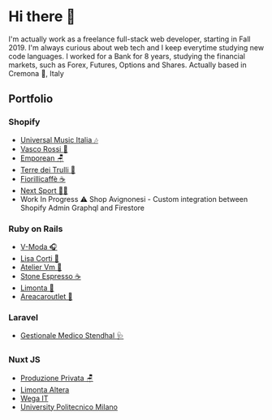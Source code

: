 # Hi there 👋

I'm actually work as a freelance full-stack web developer, starting in Fall 2019. I'm always curious about web tech and I keep everytime studying new code languages. I worked for a Bank for 8 years, studying the financial markets, such as Forex, Futures, Options and Shares. Actually based in Cremona 🎻, Italy

## Portfolio

### Shopify
- [Universal Music Italia 🎶](https://shop.universalmusic.it)
- [Vasco Rossi 🎸](https://ilblascomerchandisingstore.com/)
- [Emporean 🪑](https://www.emporean.com)
- [Terre dei Trulli 🍝](https://terredeitrulli.it/)
- [Fiorillicaffè ☕️](https://www.fiorillicaffe.com/)
- [Next Sport 🏃‍♂️](https://www.nextsport.it)
- Work In Progress ⚠ Shop Avignonesi - Custom integration between Shopify Admin Graphql and Firestore

### Ruby on Rails
- [V-Moda 🎧](https://www.v-moda.com/us/en)
- [Lisa Corti 🧥](https://www.lisacorti.com/en/)
- [Atelier Vm 💍](https://www.ateliervm.com/eu/en/)
- [Stone Espresso ☕️](https://www.stone-espresso.com/)
- [Limonta 🥼](https://www.limonta.com/en)
- [Areacaroutlet 🚗](https://www.areacaroutlet.com)

### Laravel
- [Gestionale Medico Stendhal 🩺](https://gsg.stendhalguardie.com/)


### Nuxt JS
- [Produzione Privata 🪑](https://produzioneprivata.com/en)
- [Limonta Altera](https://altera.limonta.com/it)
- [Wega IT](https://wega.it/it)
- [University Politecnico Milano](https://dipartimentodesign.polimi.it/it)
